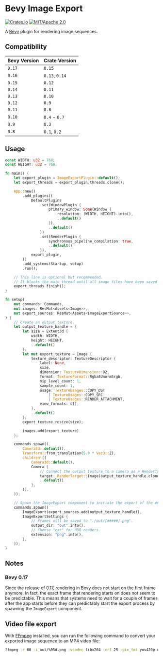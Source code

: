 # Bevy Image Export

[![Crates.io](https://img.shields.io/crates/v/bevy_image_export.svg)](https://crates.io/crates/bevy_image_export)
[![MIT/Apache 2.0](https://img.shields.io/badge/license-MIT%2FApache-blue.svg)](https://github.com/paulkre/bevy_image_export/blob/main/LICENSE)

A [Bevy](https://bevyengine.org/) plugin for rendering image sequences.

## Compatibility

| Bevy Version | Crate Version  |
| ------------ | -------------- |
| `0.17`       | `0.15`         |
| `0.16`       | `0.13`, `0.14` |
| `0.15`       | `0.12`         |
| `0.14`       | `0.11`         |
| `0.13`       | `0.10`         |
| `0.12`       | `0.9`          |
| `0.11`       | `0.8`          |
| `0.10`       | `0.4` - `0.7`  |
| `0.9`        | `0.3`          |
| `0.8`        | `0.1`, `0.2`   |

## Usage

```rust
const WIDTH: u32 = 768;
const HEIGHT: u32 = 768;

fn main() {
    let export_plugin = ImageExportPlugin::default();
    let export_threads = export_plugin.threads.clone();

    App::new()
        .add_plugins((
            DefaultPlugins
                .set(WindowPlugin {
                    primary_window: Some(Window {
                        resolution: (WIDTH, HEIGHT).into(),
                        ..default()
                    }),
                    ..default()
                })
                .set(RenderPlugin {
                    synchronous_pipeline_compilation: true,
                    ..default()
                }),
            export_plugin,
        ))
        .add_systems(Startup, setup)
        .run();

    // This line is optional but recommended.
    // It blocks the main thread until all image files have been saved successfully.
    export_threads.finish();
}

fn setup(
    mut commands: Commands,
    mut images: ResMut<Assets<Image>>,
    mut export_sources: ResMut<Assets<ImageExportSource>>,
) {
    // Create an output texture.
    let output_texture_handle = {
        let size = Extent3d {
            width: WIDTH,
            height: HEIGHT,
            ..default()
        };
        let mut export_texture = Image {
            texture_descriptor: TextureDescriptor {
                label: None,
                size,
                dimension: TextureDimension::D2,
                format: TextureFormat::Rgba8UnormSrgb,
                mip_level_count: 1,
                sample_count: 1,
                usage: TextureUsages::COPY_DST
                    | TextureUsages::COPY_SRC
                    | TextureUsages::RENDER_ATTACHMENT,
                view_formats: &[],
            },
            ..default()
        };
        export_texture.resize(size);

        images.add(export_texture)
    };

    commands.spawn((
        Camera3d::default(),
        Transform::from_translation(5.0 * Vec3::Z),
        children![(
            Camera3d::default(),
            Camera {
                // Connect the output texture to a camera as a RenderTarget.
                target: RenderTarget::Image(output_texture_handle.clone().into()),
                ..default()
            },
        )],
    ));

    // Spawn the ImageExport component to initiate the export of the output texture.
    commands.spawn((
        ImageExport(export_sources.add(output_texture_handle)),
        ImageExportSettings {
            // Frames will be saved to "./out/[#####].png".
            output_dir: "out".into(),
            // Choose "exr" for HDR renders.
            extension: "png".into(),
        },
    ));
}
```

## Notes

### Bevy 0.17

Since the release of 0.17, rendering in Bevy does not start on the first frame anymore. In fact, the exact frame that rendering starts on does not seem to be predictable. This means that systems need to wait for a couple of frames after the app starts before they can predictably start the export process by spawning the `ImageExport` component.

## Video file export

With [FFmpeg](https://ffmpeg.org) installed, you can run the following command to convert your exported image sequence to an MP4 video file:

```bash
ffmpeg -r 60 -i out/%05d.png -vcodec libx264 -crf 25 -pix_fmt yuv420p out.mp4
```

